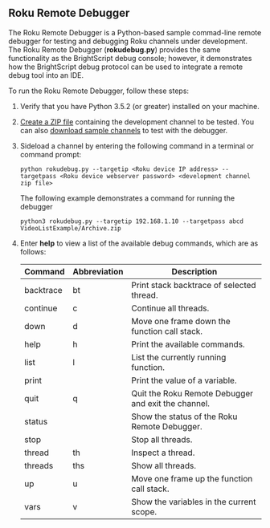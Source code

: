 ## Roku Remote Debugger

The Roku Remote Debugger is a Python-based sample commad-line remote debugger for testing and debugging Roku channels under development. The Roku Remote Debugger (**rokudebug.py**) provides the same functionality as the BrightScript debug console; however, it demonstrates how the BrightScript debug protocol can be used to integrate a remote debug tool into an IDE.

To run the Roku Remote Debugger, follow these steps: 

1. Verify that you have Python 3.5.2 (or greater) installed on your machine.

2. [Create a ZIP file](docs/developer-program/getting-started/hello-world.md#compressing-the-contents-of-the-hello-world-directory) containing the development channel to be tested. You can also [download sample channels](https://github.com/rokudev/samples) to test with the debugger.

3. Sideload a channel by entering the following command in a terminal or command prompt:

   `python rokudebug.py --targetip <Roku device IP address> --targetpass <Roku device webserver password> <development channel zip file>` 

   The following example demonstrates a command for running the debugger

   `python3 rokudebug.py --targetip 192.168.1.10 --targetpass abcd VideoListExample/Archive.zip`

4. Enter **help** to view a list of the available debug commands, which are as follows:

   | Command   | Abbreviation | Description                                         |
   | --------- | ------------ | --------------------------------------------------- |
   | backtrace | bt           | Print stack backtrace of selected thread.           |
   | continue  | c            | Continue all threads.                               |
   | down      | d            | Move one frame down the function call stack.        |
   | help      | h            | Print the available commands.                       |
   | list      | l            | List the currently running function.                |
   | print     |              | Print the value of a variable.                      |
   | quit      | q            | Quit the Roku Remote Debugger and exit the channel. |
   | status    |              | Show the status of the Roku Remote Debugger.        |
   | stop      |              | Stop all threads.                                   |
   | thread    | th           | Inspect a thread.                                   |
   | threads   | ths          | Show all threads.                                   |
   | up        | u            | Move one frame up the function call stack.          |
   | vars      | v            | Show the variables in the current scope.            |
